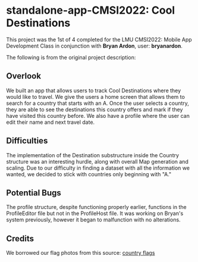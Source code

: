 # standalone-app-CMSI2022: Cool Destinations
This project was the 1st of 4 completed for the LMU CMSI2022: Mobile App Development Class in conjunction with **Bryan Ardon**, user: **bryanardon**.

The following is from the original project description:
## Overlook
We built an app that allows users to track Cool Destinations where they would like to travel. We give the users a home screen that allows them to search for a country that starts with an A. Once the user selects a country, they are able to see the destinations this country offers and mark if they have visited this country before. We also have a profile where the user can edit their name and next travel date.

## Difficulties
The implementation of the Destination substructure inside the Country structure was an interesting hurdle, along with overall Map generation and scaling. Due to our difficulty in finding a dataset with all the information we wanted, we decided to stick with countries only beginning with "A."

## Potential Bugs
The profile structure, despite functioning properly earlier, functions in the ProfileEditor file but not in the ProfileHost file. It was working on Bryan's system previously, however it began to malfunction with no alterations.

## Credits
We borrowed our flag photos from this source:
[country flags](hampusborgos.github.io/country-flags/)
